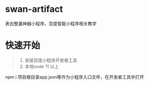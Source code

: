 # swan-artifact

表白整蛊神器小程序，百度智能小程序相关教学

# 快速开始
> 1. 安装百度小程序开发者工具
> 2. 本地node 11 以上

npm i
项目根目录app.json等作为小程序入口文件，在开发者工具中打开
